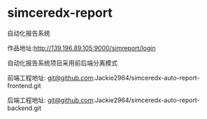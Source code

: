 # simceredx-report
自动化报告系统

作品地址:http://139.196.89.105:9000/simreport/login

自动化报告系统项目采用前后端分离模式

前端工程地址: git@github.com:Jackie2964/simceredx-auto-report-frontend.git

后端工程地址: git@github.com:Jackie2964/simceredx-auto-report-backend.git

